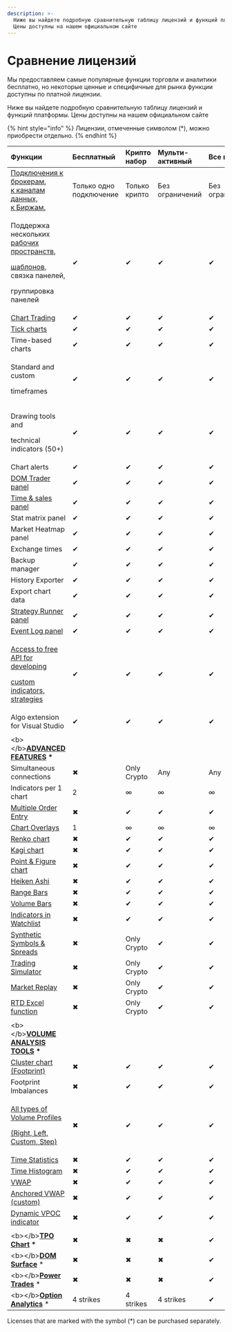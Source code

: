 ```yaml
---
description: >-
  Ниже вы найдете подробную сравнительную таблицу лицензий и функций платформы.
  Цены доступны на нашем официальном сайте
---
```


# Сравнение лицензий

Мы предоставляем самые популярные функции торговли и аналитики бесплатно, но некоторые ценные и специфичные для рынка функции доступны по платной лицензии.

Ниже вы найдете подробную сравнительную таблицу лицензий и функций платформы. Цены доступны на нашем официальном сайте

{% hint style="info" %}
Лицензии, отмеченные символом \(\*\), можно приобрести отдельно.
{% endhint %}

<table>
  <thead>
    <tr>
      <th style="text-align:left">&#x424;&#x443;&#x43D;&#x43A;&#x446;&#x438;&#x438;</th>
      <th style="text-align:left">&#x411;&#x435;&#x441;&#x43F;&#x43B;&#x430;&#x442;&#x43D;&#x44B;&#x439;</th>
      <th
      style="text-align:left">&#x41A;&#x440;&#x438;&#x43F;&#x442;&#x43E; &#x43D;&#x430;&#x431;&#x43E;&#x440;</th>
        <th
        style="text-align:left">&#x41C;&#x443;&#x43B;&#x44C;&#x442;&#x438;-&#x430;&#x43A;&#x442;&#x438;&#x432;&#x43D;&#x44B;&#x439;</th>
          <th
          style="text-align:left">&#x412;&#x441;&#x435; &#x432; &#x43E;&#x434;&#x43D;&#x43E;&#x43C;</th>
    </tr>
  </thead>
  <tbody>
    <tr>
      <td style="text-align:left"><a href="https://www.quantower.com/connections">&#x41F;&#x43E;&#x434;&#x43A;&#x43B;&#x44E;&#x447;&#x435;&#x43D;&#x438;&#x44F; &#x43A; &#x431;&#x440;&#x43E;&#x43A;&#x435;&#x440;&#x430;&#x43C;</a>,
        <br
        /><a href="https://www.quantower.com/connections">&#x43A; &#x43A;&#x430;&#x43D;&#x430;&#x43B;&#x430;&#x43C; &#x434;&#x430;&#x43D;&#x43D;&#x44B;&#x445;, <br />&#x43A; &#x411;&#x438;&#x440;&#x436;&#x430;&#x43C;.</a>
      </td>
      <td style="text-align:left">&#x422;&#x43E;&#x43B;&#x44C;&#x43A;&#x43E; &#x43E;&#x434;&#x43D;&#x43E;
        &#x43F;&#x43E;&#x434;&#x43A;&#x43B;&#x44E;&#x447;&#x435;&#x43D;&#x438;&#x435;</td>
      <td
      style="text-align:left">&#x422;&#x43E;&#x43B;&#x44C;&#x43A;&#x43E; &#x43A;&#x440;&#x438;&#x43F;&#x442;&#x43E;</td>
        <td
        style="text-align:left">&#x411;&#x435;&#x437; &#x43E;&#x433;&#x440;&#x430;&#x43D;&#x438;&#x447;&#x435;&#x43D;&#x438;&#x439;</td>
          <td
          style="text-align:left">&#x411;&#x435;&#x437; &#x43E;&#x433;&#x440;&#x430;&#x43D;&#x438;&#x447;&#x435;&#x43D;&#x438;&#x439;</td>
    </tr>
    <tr>
      <td style="text-align:left">
        <p>&#x41F;&#x43E;&#x434;&#x434;&#x435;&#x440;&#x436;&#x43A;&#x430; &#x43D;&#x435;&#x441;&#x43A;&#x43E;&#x43B;&#x44C;&#x43A;&#x438;&#x445;
          <a
          href="https://help.quantower.com.ru/general-settings/workspaces-binds-groups">&#x440;&#x430;&#x431;&#x43E;&#x447;&#x438;&#x445; &#x43F;&#x440;&#x43E;&#x441;&#x442;&#x440;&#x430;&#x43D;&#x441;&#x442;&#x432;</a>,</p>
        <p><a href="https://help.quantower.com.ru/general-settings/templates">&#x448;&#x430;&#x431;&#x43B;&#x43E;&#x43D;&#x43E;&#x432;</a>,
          &#x441;&#x432;&#x44F;&#x437;&#x43A;&#x430; &#x43F;&#x430;&#x43D;&#x435;&#x43B;&#x435;&#x439;,</p>
        <p>&#x433;&#x440;&#x443;&#x43F;&#x43F;&#x438;&#x440;&#x43E;&#x432;&#x43A;&#x430;
          &#x43F;&#x430;&#x43D;&#x435;&#x43B;&#x435;&#x439;</p>
      </td>
      <td style="text-align:left">&#x2714;</td>
      <td style="text-align:left">&#x2714;</td>
      <td style="text-align:left">&#x2714;</td>
      <td style="text-align:left">&#x2714;</td>
    </tr>
    <tr>
      <td style="text-align:left"><a href="../analytics-panels/chart/chart-trading.md">Chart Trading</a>
      </td>
      <td style="text-align:left">&#x2714;</td>
      <td style="text-align:left">&#x2714;</td>
      <td style="text-align:left">&#x2714;</td>
      <td style="text-align:left">&#x2714;</td>
    </tr>
    <tr>
      <td style="text-align:left"><a href="../analytics-panels/chart/chart-types/tick-chart.md">Tick charts</a>
      </td>
      <td style="text-align:left">&#x2714;</td>
      <td style="text-align:left">&#x2714;</td>
      <td style="text-align:left">&#x2714;</td>
      <td style="text-align:left">&#x2714;</td>
    </tr>
    <tr>
      <td style="text-align:left">Time-based charts</td>
      <td style="text-align:left">&#x2714;</td>
      <td style="text-align:left">&#x2714;</td>
      <td style="text-align:left">&#x2714;</td>
      <td style="text-align:left">&#x2714;</td>
    </tr>
    <tr>
      <td style="text-align:left">
        <p>Standard and custom</p>
        <p>timeframes</p>
      </td>
      <td style="text-align:left">&#x2714;</td>
      <td style="text-align:left">&#x2714;</td>
      <td style="text-align:left">&#x2714;</td>
      <td style="text-align:left">&#x2714;</td>
    </tr>
    <tr>
      <td style="text-align:left">
        <p>Drawing tools and</p>
        <p>technical indicators (50+)</p>
      </td>
      <td style="text-align:left">&#x2714;</td>
      <td style="text-align:left">&#x2714;</td>
      <td style="text-align:left">&#x2714;</td>
      <td style="text-align:left">&#x2714;</td>
    </tr>
    <tr>
      <td style="text-align:left">Chart alerts</td>
      <td style="text-align:left">&#x2714;</td>
      <td style="text-align:left">&#x2714;</td>
      <td style="text-align:left">&#x2714;</td>
      <td style="text-align:left">&#x2714;</td>
    </tr>
    <tr>
      <td style="text-align:left"><a href="../trading-panels/dom-trader/">DOM Trader panel</a>
      </td>
      <td style="text-align:left">&#x2714;</td>
      <td style="text-align:left">&#x2714;</td>
      <td style="text-align:left">&#x2714;</td>
      <td style="text-align:left">&#x2714;</td>
    </tr>
    <tr>
      <td style="text-align:left"><a href="../analytics-panels/time-and-sales.md">Time &amp; sales panel</a>
      </td>
      <td style="text-align:left">&#x2714;</td>
      <td style="text-align:left">&#x2714;</td>
      <td style="text-align:left">&#x2714;</td>
      <td style="text-align:left">&#x2714;</td>
    </tr>
    <tr>
      <td style="text-align:left">Stat matrix panel</td>
      <td style="text-align:left">&#x2714;</td>
      <td style="text-align:left">&#x2714;</td>
      <td style="text-align:left">&#x2714;</td>
      <td style="text-align:left">&#x2714;</td>
    </tr>
    <tr>
      <td style="text-align:left">Market Heatmap panel</td>
      <td style="text-align:left">&#x2714;</td>
      <td style="text-align:left">&#x2714;</td>
      <td style="text-align:left">&#x2714;</td>
      <td style="text-align:left">&#x2714;</td>
    </tr>
    <tr>
      <td style="text-align:left">Exchange times</td>
      <td style="text-align:left">&#x2714;</td>
      <td style="text-align:left">&#x2714;</td>
      <td style="text-align:left">&#x2714;</td>
      <td style="text-align:left">&#x2714;</td>
    </tr>
    <tr>
      <td style="text-align:left">Backup manager</td>
      <td style="text-align:left">&#x2714;</td>
      <td style="text-align:left">&#x2714;</td>
      <td style="text-align:left">&#x2714;</td>
      <td style="text-align:left">&#x2714;</td>
    </tr>
    <tr>
      <td style="text-align:left">History Exporter</td>
      <td style="text-align:left">&#x2714;</td>
      <td style="text-align:left">&#x2714;</td>
      <td style="text-align:left">&#x2714;</td>
      <td style="text-align:left">&#x2714;</td>
    </tr>
    <tr>
      <td style="text-align:left">Export chart data</td>
      <td style="text-align:left">&#x2714;</td>
      <td style="text-align:left">&#x2714;</td>
      <td style="text-align:left">&#x2714;</td>
      <td style="text-align:left">&#x2714;</td>
    </tr>
    <tr>
      <td style="text-align:left"><a href="../quantower-algo/strategy-runner.md">Strategy Runner panel</a>
      </td>
      <td style="text-align:left">&#x2714;</td>
      <td style="text-align:left">&#x2714;</td>
      <td style="text-align:left">&#x2714;</td>
      <td style="text-align:left">&#x2714;</td>
    </tr>
    <tr>
      <td style="text-align:left"><a href="../informational-panels/event-log.md">Event Log panel</a>
      </td>
      <td style="text-align:left">&#x2714;</td>
      <td style="text-align:left">&#x2714;</td>
      <td style="text-align:left">&#x2714;</td>
      <td style="text-align:left">&#x2714;</td>
    </tr>
    <tr>
      <td style="text-align:left">
        <p><a href="../quantower-algo/">Access to free API for developing</a>
        </p>
        <p><a href="../quantower-algo/">custom indicators, strategies</a>
        </p>
      </td>
      <td style="text-align:left">&#x2714;</td>
      <td style="text-align:left">&#x2714;</td>
      <td style="text-align:left">&#x2714;</td>
      <td style="text-align:left">&#x2714;</td>
    </tr>
    <tr>
      <td style="text-align:left">Algo extension for Visual Studio</td>
      <td style="text-align:left">&#x2714;</td>
      <td style="text-align:left">&#x2714;</td>
      <td style="text-align:left">&#x2714;</td>
      <td style="text-align:left">&#x2714;</td>
    </tr>
    <tr>
      <td style="text-align:left"></td>
      <td style="text-align:left"></td>
      <td style="text-align:left"></td>
      <td style="text-align:left"></td>
      <td style="text-align:left"></td>
    </tr>
    <tr>
      <td style="text-align:left">&lt;b&gt;&lt;/b&gt;<a href="https://www.quantower.com/advancedfeatures"><b>ADVANCED FEATURES</b></a>  <b>*</b>
      </td>
      <td style="text-align:left"></td>
      <td style="text-align:left"></td>
      <td style="text-align:left"></td>
      <td style="text-align:left"></td>
    </tr>
    <tr>
      <td style="text-align:left">Simultaneous connections</td>
      <td style="text-align:left">&#x2716;</td>
      <td style="text-align:left">Only Crypto</td>
      <td style="text-align:left">Any</td>
      <td style="text-align:left">Any</td>
    </tr>
    <tr>
      <td style="text-align:left">Indicators per 1 chart</td>
      <td style="text-align:left">2</td>
      <td style="text-align:left">&#x221E;</td>
      <td style="text-align:left">&#x221E;</td>
      <td style="text-align:left">&#x221E;</td>
    </tr>
    <tr>
      <td style="text-align:left"><a href="../trading-panels/multiple-order-entry.md">Multiple Order Entry</a>
      </td>
      <td style="text-align:left">&#x2716;</td>
      <td style="text-align:left">&#x2714;</td>
      <td style="text-align:left">&#x2714;</td>
      <td style="text-align:left">&#x2714;</td>
    </tr>
    <tr>
      <td style="text-align:left"><a href="../analytics-panels/chart/chart-overlays.md">Chart Overlays</a>
      </td>
      <td style="text-align:left">1</td>
      <td style="text-align:left">&#x221E;</td>
      <td style="text-align:left">&#x221E;</td>
      <td style="text-align:left">&#x221E;</td>
    </tr>
    <tr>
      <td style="text-align:left"><a href="../analytics-panels/chart/chart-types/renko.md">Renko chart</a>
      </td>
      <td style="text-align:left">&#x2716;</td>
      <td style="text-align:left">&#x2714;</td>
      <td style="text-align:left">&#x2714;</td>
      <td style="text-align:left">&#x2714;</td>
    </tr>
    <tr>
      <td style="text-align:left"><a href="../analytics-panels/chart/chart-types/kagi.md">Kagi chart</a>
      </td>
      <td style="text-align:left">&#x2716;</td>
      <td style="text-align:left">&#x2714;</td>
      <td style="text-align:left">&#x2714;</td>
      <td style="text-align:left">&#x2714;</td>
    </tr>
    <tr>
      <td style="text-align:left"><a href="../analytics-panels/chart/chart-types/points-and-figures.md">Point &amp; Figure chart</a>
      </td>
      <td style="text-align:left">&#x2716;</td>
      <td style="text-align:left">&#x2714;</td>
      <td style="text-align:left">&#x2714;</td>
      <td style="text-align:left">&#x2714;</td>
    </tr>
    <tr>
      <td style="text-align:left"><a href="../analytics-panels/chart/chart-types/heiken-ashi.md">Heiken Ashi</a>
      </td>
      <td style="text-align:left">&#x2716;</td>
      <td style="text-align:left">&#x2714;</td>
      <td style="text-align:left">&#x2714;</td>
      <td style="text-align:left">&#x2714;</td>
    </tr>
    <tr>
      <td style="text-align:left"><a href="../analytics-panels/chart/chart-types/range-bars.md">Range Bars</a>
      </td>
      <td style="text-align:left">&#x2716;</td>
      <td style="text-align:left">&#x2714;</td>
      <td style="text-align:left">&#x2714;</td>
      <td style="text-align:left">&#x2714;</td>
    </tr>
    <tr>
      <td style="text-align:left"><a href="../analytics-panels/chart/chart-types/volume-bars.md">Volume Bars</a>
      </td>
      <td style="text-align:left">&#x2716;</td>
      <td style="text-align:left">&#x2714;</td>
      <td style="text-align:left">&#x2714;</td>
      <td style="text-align:left">&#x2714;</td>
    </tr>
    <tr>
      <td style="text-align:left"><a href="../analytics-panels/watchlist.md#indicators">Indicators in Watchlist</a>
      </td>
      <td style="text-align:left">&#x2716;</td>
      <td style="text-align:left">&#x2714;</td>
      <td style="text-align:left">&#x2714;</td>
      <td style="text-align:left">&#x2714;</td>
    </tr>
    <tr>
      <td style="text-align:left"><a href="../portfolio-panels/synthetic-symbols.md">Synthetic Symbols &amp; Spreads</a>
      </td>
      <td style="text-align:left">&#x2716;</td>
      <td style="text-align:left">Only Crypto</td>
      <td style="text-align:left">&#x2714;</td>
      <td style="text-align:left">&#x2714;</td>
    </tr>
    <tr>
      <td style="text-align:left"><a href="../trading-panels/trading-simulator.md">Trading Simulator</a>
      </td>
      <td style="text-align:left">&#x2716;</td>
      <td style="text-align:left">Only Crypto</td>
      <td style="text-align:left">&#x2714;</td>
      <td style="text-align:left">&#x2714;</td>
    </tr>
    <tr>
      <td style="text-align:left"><a href="../trading-panels/history-player.md">Market Replay</a>
      </td>
      <td style="text-align:left">&#x2716;</td>
      <td style="text-align:left">Only Crypto</td>
      <td style="text-align:left">&#x2714;</td>
      <td style="text-align:left">&#x2714;</td>
    </tr>
    <tr>
      <td style="text-align:left"><a href="../miscellaneous-panels/excel-rtd-trading/">RTD Excel function</a>
      </td>
      <td style="text-align:left">&#x2716;</td>
      <td style="text-align:left">Only Crypto</td>
      <td style="text-align:left">&#x2714;</td>
      <td style="text-align:left">&#x2714;</td>
    </tr>
    <tr>
      <td style="text-align:left"></td>
      <td style="text-align:left"></td>
      <td style="text-align:left"></td>
      <td style="text-align:left"></td>
      <td style="text-align:left"></td>
    </tr>
    <tr>
      <td style="text-align:left">&lt;b&gt;&lt;/b&gt;<a href="https://www.quantower.com/volumeanalysistools"><b>VOLUME ANALYSIS TOOLS</b></a>  <b>*</b>
      </td>
      <td style="text-align:left"></td>
      <td style="text-align:left"></td>
      <td style="text-align:left"></td>
      <td style="text-align:left"></td>
    </tr>
    <tr>
      <td style="text-align:left"><a href="../analytics-panels/volume-analysis-tools/cluster-chart.md">Cluster chart (Footprint)</a>
      </td>
      <td style="text-align:left">&#x2716;</td>
      <td style="text-align:left">&#x2714;</td>
      <td style="text-align:left">&#x2714;</td>
      <td style="text-align:left">&#x2714;</td>
    </tr>
    <tr>
      <td style="text-align:left">Footprint Imbalances</td>
      <td style="text-align:left">&#x2716;</td>
      <td style="text-align:left">&#x2714;</td>
      <td style="text-align:left">&#x2714;</td>
      <td style="text-align:left">&#x2714;</td>
    </tr>
    <tr>
      <td style="text-align:left">
        <p><a href="../analytics-panels/volume-analysis-tools/volume-profiles.md">All types of Volume Profiles</a>
        </p>
        <p><a href="../analytics-panels/volume-analysis-tools/volume-profiles.md">(Right, Left, Custom, Step)</a>
        </p>
      </td>
      <td style="text-align:left">&#x2716;</td>
      <td style="text-align:left">&#x2714;</td>
      <td style="text-align:left">&#x2714;</td>
      <td style="text-align:left">&#x2714;</td>
    </tr>
    <tr>
      <td style="text-align:left"><a href="../analytics-panels/volume-analysis-tools/time-statistics.md">Time Statistics</a>
      </td>
      <td style="text-align:left">&#x2716;</td>
      <td style="text-align:left">&#x2714;</td>
      <td style="text-align:left">&#x2714;</td>
      <td style="text-align:left">&#x2714;</td>
    </tr>
    <tr>
      <td style="text-align:left"><a href="../analytics-panels/volume-analysis-tools/time-histogram.md">Time Histogram</a>
      </td>
      <td style="text-align:left">&#x2716;</td>
      <td style="text-align:left">&#x2714;</td>
      <td style="text-align:left">&#x2714;</td>
      <td style="text-align:left">&#x2714;</td>
    </tr>
    <tr>
      <td style="text-align:left"><a href="../analytics-panels/chart/vwap.md">VWAP</a>
      </td>
      <td style="text-align:left">&#x2716;</td>
      <td style="text-align:left">&#x2714;</td>
      <td style="text-align:left">&#x2714;</td>
      <td style="text-align:left">&#x2714;</td>
    </tr>
    <tr>
      <td style="text-align:left"><a href="../analytics-panels/chart/anchored-vwap.md">Anchored VWAP (custom)</a>
      </td>
      <td style="text-align:left">&#x2716;</td>
      <td style="text-align:left">&#x2714;</td>
      <td style="text-align:left">&#x2714;</td>
      <td style="text-align:left">&#x2714;</td>
    </tr>
    <tr>
      <td style="text-align:left"><a href="https://www.quantower.com/blog/binance-futures-in-quantower-dynamic-poc-and-recent-bid-ask-in-the-dom#dynamic-vpoc-indicator">Dynamic VPOC indicator</a>
      </td>
      <td style="text-align:left">&#x2716;</td>
      <td style="text-align:left">&#x2714;</td>
      <td style="text-align:left">&#x2714;</td>
      <td style="text-align:left">&#x2714;</td>
    </tr>
    <tr>
      <td style="text-align:left"></td>
      <td style="text-align:left"></td>
      <td style="text-align:left"></td>
      <td style="text-align:left"></td>
      <td style="text-align:left"></td>
    </tr>
    <tr>
      <td style="text-align:left">&lt;b&gt;&lt;/b&gt;<a href="../analytics-panels/tpo-chart.md"><b>TPO Chart</b></a>  <b>*</b>
      </td>
      <td style="text-align:left">&#x2716;</td>
      <td style="text-align:left">&#x2716;</td>
      <td style="text-align:left">&#x2716;</td>
      <td style="text-align:left">&#x2714;</td>
    </tr>
    <tr>
      <td style="text-align:left">&lt;b&gt;&lt;/b&gt;<a href="https://www.quantower.com/dom-surface"><b>DOM Surface</b></a> *</td>
      <td
      style="text-align:left">&#x2716;</td>
        <td style="text-align:left">&#x2716;</td>
        <td style="text-align:left">&#x2716;</td>
        <td style="text-align:left">&#x2714;</td>
    </tr>
    <tr>
      <td style="text-align:left">&lt;b&gt;&lt;/b&gt;<a href="../analytics-panels/chart/power-trades.md"><b>Power Trades</b></a> *</td>
      <td
      style="text-align:left">&#x2716;</td>
        <td style="text-align:left">&#x2716;</td>
        <td style="text-align:left">&#x2716;</td>
        <td style="text-align:left">&#x2714;</td>
    </tr>
    <tr>
      <td style="text-align:left">&lt;b&gt;&lt;/b&gt;<a href="../analytics-panels/option-analytics.md"><b>Option Analytics</b></a> *</td>
      <td
      style="text-align:left">4 strikes</td>
        <td style="text-align:left">4 strikes</td>
        <td style="text-align:left">4 strikes</td>
        <td style="text-align:left">&#x2714;</td>
    </tr>
  </tbody>
</table>

Licenses that are marked with the symbol \(\*\) can be purchased separately.

